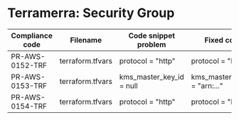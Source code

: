 # Terramerra: Security Group

Compliance code | Filename       | Code snippet problem              | Fixed code
----------------|----------------|-----------------------------------|---------------------------------
PR-AWS-0152-TRF |terraform.tfvars|protocol = "http"                  |protocol = "https"
PR-AWS-0153-TRF |terraform.tfvars|kms_master_key_id = null           |kms_master_key_id = "arn:..."
PR-AWS-0154-TRF |terraform.tfvars|protocol = "http"                  |protocol = "https"
